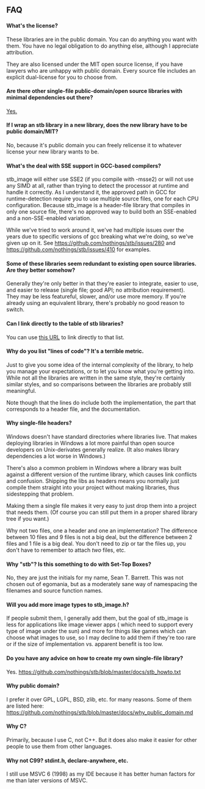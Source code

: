 FAQ
---

#### What's the license?

These libraries are in the public domain. You can do anything you want with them. You have no legal obligation to do
anything else, although I appreciate attribution.

They are also licensed under the MIT open source license, if you have lawyers who are unhappy with public domain. Every
source file includes an explicit dual-license for you to choose from.

#### <a name="other_libs"></a> Are there other single-file public-domain/open source libraries with minimal dependencies out there?

[Yes.](https://github.com/nothings/single_file_libs)

#### If I wrap an stb library in a new library, does the new library have to be public domain/MIT?

No, because it's public domain you can freely relicense it to whatever license your new library wants to be.

#### What's the deal with SSE support in GCC-based compilers?

stb_image will either use SSE2 (if you compile with -msse2) or will not use any SIMD at all, rather than trying to
detect the processor at runtime and handle it correctly. As I understand it, the approved path in GCC for
runtime-detection require you to use multiple source files, one for each CPU configuration. Because stb_image is a
header-file library that compiles in only one source file, there's no approved way to build both an SSE-enabled and a
non-SSE-enabled variation.

While we've tried to work around it, we've had multiple issues over the years due to specific versions of gcc breaking
what we're doing, so we've given up on it. See https://github.com/nothings/stb/issues/280
and https://github.com/nothings/stb/issues/410 for examples.

#### Some of these libraries seem redundant to existing open source libraries. Are they better somehow?

Generally they're only better in that they're easier to integrate, easier to use, and easier to release (single file;
good API; no attribution requirement). They may be less featureful, slower, and/or use more memory. If you're already
using an equivalent library, there's probably no good reason to switch.

#### Can I link directly to the table of stb libraries?

You can use [this URL](https://github.com/nothings/stb#stb_libs) to link directly to that list.

#### Why do you list "lines of code"? It's a terrible metric.

Just to give you some idea of the internal complexity of the library, to help you manage your expectations, or to let
you know what you're getting into. While not all the libraries are written in the same style, they're certainly similar
styles, and so comparisons between the libraries are probably still meaningful.

Note though that the lines do include both the implementation, the part that corresponds to a header file, and the
documentation.

#### Why single-file headers?

Windows doesn't have standard directories where libraries live. That makes deploying libraries in Windows a lot more
painful than open source developers on Unix-derivates generally realize. (It also makes library dependencies a lot worse
in Windows.)

There's also a common problem in Windows where a library was built against a different version of the runtime library,
which causes link conflicts and confusion. Shipping the libs as headers means you normally just compile them straight
into your project without making libraries, thus sidestepping that problem.

Making them a single file makes it very easy to just drop them into a project that needs them. (Of course you can still
put them in a proper shared library tree if you want.)

Why not two files, one a header and one an implementation? The difference between 10 files and 9 files is not a big
deal, but the difference between 2 files and 1 file is a big deal. You don't need to zip or tar the files up, you don't
have to remember to attach *two* files, etc.

#### Why "stb"? Is this something to do with Set-Top Boxes?

No, they are just the initials for my name, Sean T. Barrett. This was not chosen out of egomania, but as a moderately
sane way of namespacing the filenames and source function names.

#### Will you add more image types to stb_image.h?

If people submit them, I generally add them, but the goal of stb_image is less for applications like image viewer apps (
which need to support every type of image under the sun) and more for things like games which can choose what images to
use, so I may decline to add them if they're too rare or if the size of implementation vs. apparent benefit is too low.

#### Do you have any advice on how to create my own single-file library?

Yes. https://github.com/nothings/stb/blob/master/docs/stb_howto.txt

#### Why public domain?

I prefer it over GPL, LGPL, BSD, zlib, etc. for many reasons. Some of them are listed here:
https://github.com/nothings/stb/blob/master/docs/why_public_domain.md

#### Why C?

Primarily, because I use C, not C++. But it does also make it easier for other people to use them from other languages.

#### Why not C99? stdint.h, declare-anywhere, etc.

I still use MSVC 6 (1998) as my IDE because it has better human factors for me than later versions of MSVC.



